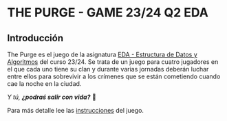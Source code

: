 # THE PURGE - GAME 23/24 Q2 EDA

## Introducción 

The Purge es el juego de la asignatura [EDA - Estructura de Datos y Algoritmos](https://www.cs.upc.edu/~eda/) del curso 23/24. Se trata de un juego para cuatro jugadores en el que cada uno tiene su clan y durante varias jornadas deberán luchar entre ellos para sobrevivir a los crímenes que se están cometiendo cuando cae la noche en la ciudad. 

_Y tú, **¿podraś salir con vida?**_ :japanese_goblin:

Para más detalle lee las [instrucciones](https://github.com/paulsssp/the-purge/P46669_ca.pdf) del juego.
